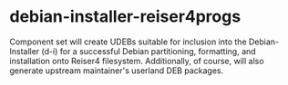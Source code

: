 # debian-installer-reiser4progs

Component set will create UDEBs suitable for inclusion into the Debian-Installer (d-i)
for a successful Debian partitioning, formatting, and installation onto Reiser4 filesystem.
Additionally, of course, will also generate upstream maintainer's userland DEB packages.

